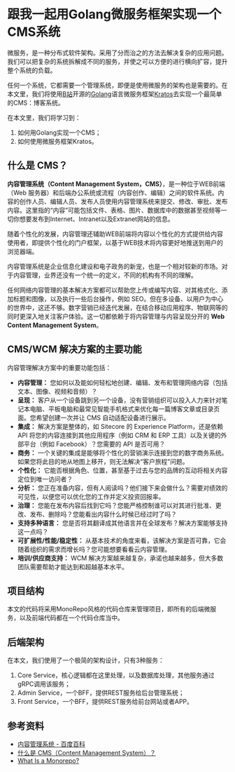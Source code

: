 # 跟我一起用Golang微服务框架实现一个CMS系统

微服务，是一种分布式软件架构。采用了分而治之的方法去解决复杂的应用问题。我们可以把复杂的系统拆解成不同的服务，并使之可以方便的进行横向扩容，提升整个系统的负载。

任何一个系统，它都需要一个管理系统，即便是使用微服务的架构也是需要的。在本文里，我们将使用[B站](https://www.bilibili.com/)开源的[Golang](https://go.dev/)语言微服务框架[Kratos](https://go-kratos.dev/en/)去实现一个最简单的CMS：博客系统。

在本文里，我们将学习到：

1. 如何用Golang实现一个CMS；
2. 如何使用微服务框架Kratos。

## 什么是 CMS？

**内容管理系统（Content Management System，CMS）**，是一种位于WEB前端（Web 服务器）和后端办公系统或流程（内容创作、编辑）之间的软件系统。内容的创作人员、编辑人员、发布人员使用内容管理系统来提交、修改、审批、发布内容。这里指的“内容”可能包括文件、表格、图片、数据库中的数据甚至视频等一切你想要发布到Internet、Intranet以及Extranet网站的信息。

随着个性化的发展，内容管理还辅助WEB前端将内容以个性化的方式提供给内容使用者，即提供个性化的门户框架，以基于WEB技术将内容更好地推送到用户的浏览器端。

内容管理系统是企业信息化建设和电子政务的新宠，也是一个相对较新的市场。对于内容管理，业界还没有一个统一的定义，不同的机构有不同的理解。

任何网络内容管理的基本解决方案都可以帮助您上传或编写内容、对其格式化、添加标题和图像，以及执行一些后台操作，例如 SEO。但在多设备、以用户为中心的世界中，这还不够。数字营销已经迭代发展，在结合移动应用程序、物联网等的同时更深入地关注客户体验。这一切都依赖于将内容管理与内容呈现分开的 **Web Content Management System**。

## CMS/WCM 解决方案的主要功能

内容管理解决方案中的重要功能包括：

- **内容管理：** 您如何以及能如何轻松地创建、编辑、发布和管理网络内容（包括文本、图像、视频和音频）？
- **呈现：** 客户从一个设备跳到另一个设备，没有营销组织可以投入人力来针对笔记本电脑、平板电脑和最常见智能手机格式来优化每一篇博客文章或目录页面。您希望创建一次并让 CMS 自动适配设备进行展示。
- **集成：** 解决方案是整体的，如 Sitecore 的 Experience Platform，还是依赖 API 将您的内容连接到其他应用程序（例如 CRM 和 ERP 工具）以及关键的外部平台（例如 Facebook）？您需要的 API 是否可用？
- **商务：** 一个关键的集成是能够将个性化的营销演示连接到您的数字商务系统。如果您将此目的地从地图上移开，则无法解决“客户旅程”问题。
- **个性化：** 它能否根据角色、位置，甚至基于过去与您的品牌的互动将相关内容定位到唯一访问者？
- **分析：** 您正在准备内容，但有人阅读吗？他们接下来会做什么？需要对绩效的可见性，以便您可以优化您的工作并定义投资回报率。
- **治理：** 您能在发布内容后找到它吗？您能严格控制谁可以对其进行批准、更改、发布、删除吗？您能看出内容什么时候已经过时了吗？
- **支持多种语言：** 您是否将其翻译成其他语言并在全球发布？解决方案能够支持这一点吗？
- **可扩展性/性能/稳定性：** 从基本技术的角度来看，该解决方案是否可靠，它会随着组织的需求而增长吗？您可能想要看看云内容管理。
- **培训/供应商支持：** WCM 解决方案越来越复杂，承诺也越来越多，但大多数团队需要帮助才能达到和超越基本水平。

## 项目结构

本文的代码将采用MonoRepo风格的代码仓库来管理项目，即所有的后端微服务，以及前端代码都在一个代码仓库当中。

## 后端架构

在本文，我们使用了一个极简的架构设计，只有3种服务：

1. Core Service，核心逻辑都在这里处理，以及数据库处理，其他服务通过gRPC调用该服务；
2. Admin Service，一个BFF，提供REST服务给后台管理系统；
3. Front Service，一个BFF，提供REST服务给前台网站或者APP。

## 参考资料

- [内容管理系统 - 百度百科](https://baike.baidu.com/item/%E5%86%85%E5%AE%B9%E7%AE%A1%E7%90%86%E7%B3%BB%E7%BB%9F/2683135)
- [什么是 CMS（Content Management System）？](https://www.sitecore.com/zh-cn/knowledge-center/digital-marketing-resources/what-is-a-cms)
- [What Is a Monorepo?](https://www.perforce.com/blog/vcs/what-monorepo)
